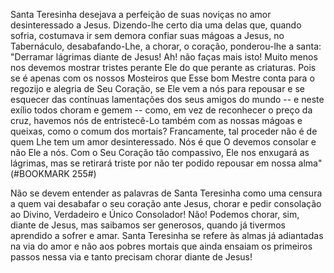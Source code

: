 
Santa Teresinha desejava a perfeição de suas noviças no amor desinteressado a Jesus. Dizendo-lhe certo dia uma delas que, quando sofria, costumava ir sem demora confiar suas mágoas a Jesus, no Tabernáculo, desabafando-Lhe, a chorar, o coração, ponderou-lhe a santa: "Derramar lágrimas diante de Jesus! Ah! não faças mais isto! Muito menos nos devemos mostrar tristes perante Ele do que perante as criaturas. Pois se é apenas com os nossos Mosteiros que Esse bom Mestre conta para o regozijo e alegria de Seu Coração, se Ele vem a nós para repousar e se esquecer das contínuas lamentações dos seus amigos do mundo -- e neste exílio todos choram e gemem -- como, em vez de reconhecer o preço da cruz, havemos nós de entristecê-Lo também com as nossas mágoas e queixas, como o comum dos mortais? Francamente, tal proceder não é de quem Lhe tem um amor desinteressado. Nós é que O devemos consolar e não Ele a nós. Com o Seu Coração tão compassivo, Ele nos enxugará as lágrimas, mas se retirará triste por não ter podido repousar em nossa alma"(#BOOKMARK 255#)

Não se devem entender as palavras de Santa Teresinha como uma censura a quem vai desabafar o seu coração ante Jesus, chorar e pedir consolação ao Divino, Verdadeiro e Único Consolador! Não! Podemos chorar, sim, diante de Jesus, mas saibamos ser generosos, quando já tivermos aprendido a sofrer e amar. Santa Teresinha se refere às almas já adiantadas na via do amor e não aos pobres mortais que ainda ensaiam os primeiros passos nessa via e tanto precisam chorar diante de Jesus!

